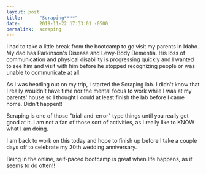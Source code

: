 ```yaml
---
layout: post
title:      "Scraping****"
date:       2019-11-22 17:33:01 -0500
permalink:  scraping
---
```



I had to take a little break from the bootcamp to go visit my parents in Idaho. My dad has Parkinson's Disease and Lewy-Body Dementia. His loss of communication and physical disability is progressing quickly and I wanted to see him and visit with him before he stopped recognizing people or was unable to communicate at all. 

As I was heading out on my trip, I started the Scraping lab. I didn't know that I really wouldn't have time nor the mental focus to work while I was at my parents' house so I thought I could at least finish the lab before I came home. Didn't happen!!

Scraping is one of those "trial-and-error" type things until you really get good at it. I am not a fan of those sort of activities, as I really like to KNOW what I am doing. 

I am back to work on this today and hope to finish up before I take a couple days off to celebrate my 30th wedding anniversary.

Being in the online, self-paced bootcamp is great when life happens, as it seems to do often!!


